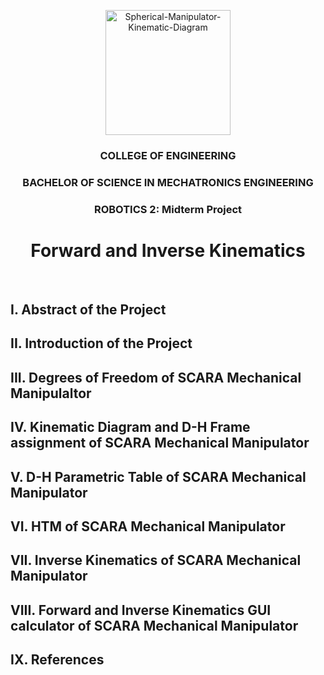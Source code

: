 <p align="center">
  <img src=https://github.com/limwelwel/PYTHON-PROGRAMS/blob/65286bba890d1cc1bf334affe33d317c57200be2/bsu.png alt=Spherical-Manipulator-Kinematic-Diagram style="height: 200px;">
<h3 align="center">COLLEGE OF ENGINEERING</h3>
<h3 align="center">BACHELOR OF SCIENCE IN MECHATRONICS ENGINEERING</h3>
<h3 align="center">ROBOTICS 2: Midterm Project</h3>

<h1 align="center"> Forward and Inverse Kinematics </h1> 
<br>

## I. Abstract of the Project

## II. Introduction of the Project

## III. Degrees of Freedom of SCARA Mechanical Manipulaltor

## IV. Kinematic Diagram and D-H Frame assignment of SCARA Mechanical Manipulator 

## V. D-H Parametric Table of SCARA Mechanical Manipulator

## VI. HTM of SCARA Mechanical Manipulator

## VII. Inverse Kinematics of SCARA Mechanical Manipulator

## VIII. Forward and Inverse Kinematics GUI calculator of SCARA Mechanical Manipulator 

## IX. References






